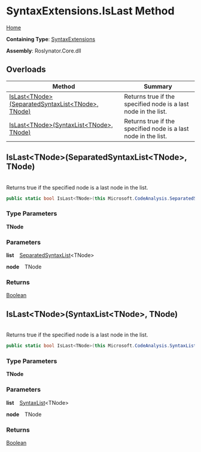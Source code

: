 # SyntaxExtensions\.IsLast Method

[Home](../../../README.md)

**Containing Type**: [SyntaxExtensions](../README.md)

**Assembly**: Roslynator\.Core\.dll

## Overloads

| Method | Summary |
| ------ | ------- |
| [IsLast\<TNode>(SeparatedSyntaxList\<TNode>, TNode)](#Roslynator_SyntaxExtensions_IsLast__1_Microsoft_CodeAnalysis_SeparatedSyntaxList___0____0_) | Returns true if the specified node is a last node in the list\. |
| [IsLast\<TNode>(SyntaxList\<TNode>, TNode)](#Roslynator_SyntaxExtensions_IsLast__1_Microsoft_CodeAnalysis_SyntaxList___0____0_) | Returns true if the specified node is a last node in the list\. |

## IsLast\<TNode>\(SeparatedSyntaxList\<TNode>, TNode\) <a id="Roslynator_SyntaxExtensions_IsLast__1_Microsoft_CodeAnalysis_SeparatedSyntaxList___0____0_"></a>

\
Returns true if the specified node is a last node in the list\.

```csharp
public static bool IsLast<TNode>(this Microsoft.CodeAnalysis.SeparatedSyntaxList<TNode> list, TNode node) where TNode : Microsoft.CodeAnalysis.SyntaxNode
```

### Type Parameters

**TNode**

### Parameters

**list** &ensp; [SeparatedSyntaxList](https://docs.microsoft.com/en-us/dotnet/api/microsoft.codeanalysis.separatedsyntaxlist-1)\<TNode>

**node** &ensp; TNode

### Returns

[Boolean](https://docs.microsoft.com/en-us/dotnet/api/system.boolean)

## IsLast\<TNode>\(SyntaxList\<TNode>, TNode\) <a id="Roslynator_SyntaxExtensions_IsLast__1_Microsoft_CodeAnalysis_SyntaxList___0____0_"></a>

\
Returns true if the specified node is a last node in the list\.

```csharp
public static bool IsLast<TNode>(this Microsoft.CodeAnalysis.SyntaxList<TNode> list, TNode node) where TNode : Microsoft.CodeAnalysis.SyntaxNode
```

### Type Parameters

**TNode**

### Parameters

**list** &ensp; [SyntaxList](https://docs.microsoft.com/en-us/dotnet/api/microsoft.codeanalysis.syntaxlist-1)\<TNode>

**node** &ensp; TNode

### Returns

[Boolean](https://docs.microsoft.com/en-us/dotnet/api/system.boolean)

